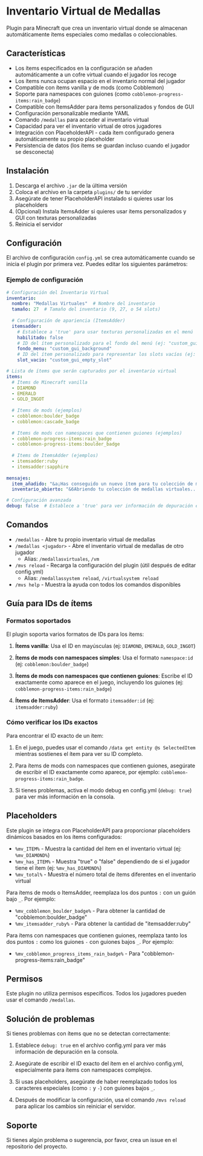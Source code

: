 # Inventario Virtual de Medallas

Plugin para Minecraft que crea un inventario virtual donde se almacenan automáticamente ítems especiales como medallas o coleccionables.

## Características

- Los ítems especificados en la configuración se añaden automáticamente a un cofre virtual cuando el jugador los recoge
- Los ítems nunca ocupan espacio en el inventario normal del jugador
- Compatible con ítems vanilla y de mods (como Cobblemon)
- Soporte para namespaces con guiones (como `cobblemon-progress-items:rain_badge`)
- Compatible con ItemsAdder para ítems personalizados y fondos de GUI
- Configuración personalizable mediante YAML
- Comando `/medallas` para acceder al inventario virtual
- Capacidad para ver el inventario virtual de otros jugadores
- Integración con PlaceholderAPI - cada ítem configurado genera automáticamente su propio placeholder
- Persistencia de datos (los ítems se guardan incluso cuando el jugador se desconecta)

## Instalación

1. Descarga el archivo `.jar` de la última versión
2. Coloca el archivo en la carpeta `plugins/` de tu servidor
3. Asegúrate de tener PlaceholderAPI instalado si quieres usar los placeholders
4. (Opcional) Instala ItemsAdder si quieres usar ítems personalizados y GUI con texturas personalizadas
5. Reinicia el servidor

## Configuración

El archivo de configuración `config.yml` se crea automáticamente cuando se inicia el plugin por primera vez. Puedes editar los siguientes parámetros:

### Ejemplo de configuración

```yaml
# Configuración del Inventario Virtual
inventario:
  nombre: "Medallas Virtuales"  # Nombre del inventario
  tamaño: 27  # Tamaño del inventario (9, 27, o 54 slots)
  
  # Configuración de apariencia (ItemsAdder)
  itemsadder:
    # Establece a 'true' para usar texturas personalizadas en el menú
    habilitado: false
    # ID del ítem personalizado para el fondo del menú (ej: "custom_gui_background")
    fondo_menu: "custom_gui_background"
    # ID del ítem personalizado para representar los slots vacíos (ej: "custom_gui_empty_slot")
    slot_vacio: "custom_gui_empty_slot"

# Lista de ítems que serán capturados por el inventario virtual
items:
  # Items de Minecraft vanilla
  - DIAMOND
  - EMERALD
  - GOLD_INGOT
  
  # Items de mods (ejemplos)
  - cobblemon:boulder_badge
  - cobblemon:cascade_badge
  
  # Items de mods con namespaces que contienen guiones (ejemplos)
  - cobblemon-progress-items:rain_badge
  - cobblemon-progress-items:boulder_badge
  
  # Items de ItemsAdder (ejemplos)
  - itemsadder:ruby
  - itemsadder:sapphire
  
mensajes:
  item_añadido: "&a¡Has conseguido un nuevo ítem para tu colección de medallas!"
  inventario_abierto: "&6Abriendo tu colección de medallas virtuales..."

# Configuración avanzada
debug: false  # Establece a 'true' para ver información de depuración en la consola
```

## Comandos

- `/medallas` - Abre tu propio inventario virtual de medallas
- `/medallas <jugador>` - Abre el inventario virtual de medallas de otro jugador
  - Alias: `/medallasvirtuales`, `/vm`
- `/mvs reload` - Recarga la configuración del plugin (útil después de editar config.yml)
  - Alias: `/medallassystem reload`, `/virtualsystem reload`
- `/mvs help` - Muestra la ayuda con todos los comandos disponibles

## Guía para IDs de ítems

### Formatos soportados

El plugin soporta varios formatos de IDs para los ítems:

1. **Ítems vanilla**: Usa el ID en mayúsculas (ej: `DIAMOND`, `EMERALD`, `GOLD_INGOT`)

2. **Ítems de mods con namespaces simples**: Usa el formato `namespace:id` (ej: `cobblemon:boulder_badge`)

3. **Ítems de mods con namespaces que contienen guiones**: Escribe el ID exactamente como aparece en el juego, incluyendo los guiones (ej: `cobblemon-progress-items:rain_badge`)

4. **Ítems de ItemsAdder**: Usa el formato `itemsadder:id` (ej: `itemsadder:ruby`)

### Cómo verificar los IDs exactos

Para encontrar el ID exacto de un ítem:

1. En el juego, puedes usar el comando `/data get entity @s SelectedItem` mientras sostienes el ítem para ver su ID completo.

2. Para ítems de mods con namespaces que contienen guiones, asegúrate de escribir el ID exactamente como aparece, por ejemplo: `cobblemon-progress-items:rain_badge`.

3. Si tienes problemas, activa el modo debug en config.yml (`debug: true`) para ver más información en la consola.

## Placeholders

Este plugin se integra con PlaceholderAPI para proporcionar placeholders dinámicos basados en los ítems configurados:

- `%mv_ITEM%` - Muestra la cantidad del ítem en el inventario virtual (ej: `%mv_DIAMOND%`)
- `%mv_has_ITEM%` - Muestra "true" o "false" dependiendo de si el jugador tiene el ítem (ej: `%mv_has_DIAMOND%`)
- `%mv_total%` - Muestra el número total de ítems diferentes en el inventario virtual

Para ítems de mods o ItemsAdder, reemplaza los dos puntos `:` con un guión bajo `_`. Por ejemplo:
- `%mv_cobblemon_boulder_badge%` - Para obtener la cantidad de "cobblemon:boulder_badge"
- `%mv_itemsadder_ruby%` - Para obtener la cantidad de "itemsadder:ruby"

Para ítems con namespaces que contienen guiones, reemplaza tanto los dos puntos `:` como los guiones `-` con guiones bajos `_`. Por ejemplo:
- `%mv_cobblemon_progress_items_rain_badge%` - Para "cobblemon-progress-items:rain_badge"

## Permisos

Este plugin no utiliza permisos específicos. Todos los jugadores pueden usar el comando `/medallas`.

## Solución de problemas

Si tienes problemas con ítems que no se detectan correctamente:

1. Establece `debug: true` en el archivo config.yml para ver más información de depuración en la consola.

2. Asegúrate de escribir el ID exacto del ítem en el archivo config.yml, especialmente para ítems con namespaces complejos.

3. Si usas placeholders, asegúrate de haber reemplazado todos los caracteres especiales (como `:` y `-`) con guiones bajos `_`.

4. Después de modificar la configuración, usa el comando `/mvs reload` para aplicar los cambios sin reiniciar el servidor.

## Soporte

Si tienes algún problema o sugerencia, por favor, crea un issue en el repositorio del proyecto. 